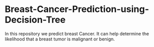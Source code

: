 # Breast-Cancer-Prediction-using-Decision-Tree
In this repository we predict breast Cancer. It can help determine the likelihood that a breast tumor is malignant or benign.

